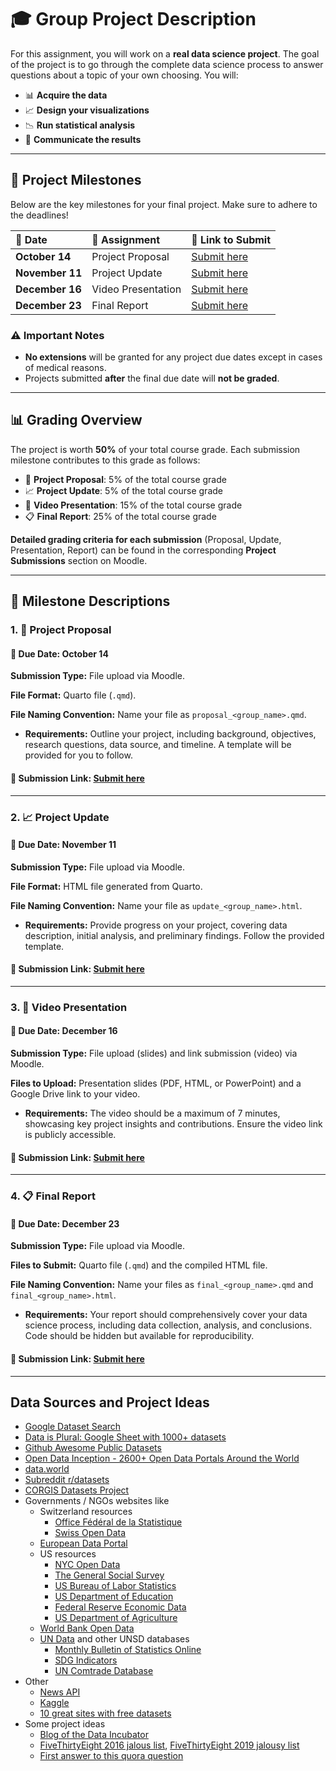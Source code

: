 # 🎓 Group Project Description


For this assignment, you will work on a **real data science project**.
The goal of the project is to go through the complete data science
process to answer questions about a topic of your own choosing. You
will:

- 📊 **Acquire the data**
- 📈 **Design your visualizations**
- 📉 **Run statistical analysis**
- 📝 **Communicate the results**

------------------------------------------------------------------------

## 📅 Project Milestones

Below are the key milestones for your final project. Make sure to adhere
to the deadlines!

| 📅 **Date**     | 📝 **Assignment**  | 🔗 **Link to Submit** |
|:----------------|:-------------------|:----------------------|
| **October 14**  | Project Proposal   | [Submit here](#)      |
| **November 11** | Project Update     | [Submit here](#)      |
| **December 16** | Video Presentation | [Submit here](#)      |
| **December 23** | Final Report       | [Submit here](#)      |

### ⚠️ Important Notes

- **No extensions** will be granted for any project due dates except in
  cases of medical reasons.
- Projects submitted **after** the final due date will **not be
  graded**.

------------------------------------------------------------------------

## 📊 Grading Overview

The project is worth **50%** of your total course grade. Each submission
milestone contributes to this grade as follows:

- 📝 **Project Proposal**: 5% of the total course grade
- 📈 **Project Update**: 5% of the total course grade
- 🎥 **Video Presentation**: 15% of the total course grade
- 📋 **Final Report**: 25% of the total course grade

**Detailed grading criteria for each submission** (Proposal, Update,
Presentation, Report) can be found in the corresponding **Project
Submissions** section on Moodle.

------------------------------------------------------------------------

## 📑 Milestone Descriptions

### 1. 📝 **Project Proposal**

#### 📅 **Due Date:** October 14

**Submission Type:** File upload via Moodle.

**File Format:** Quarto file (`.qmd`).

**File Naming Convention:** Name your file as
`proposal_<group_name>.qmd`.

- **Requirements:** Outline your project, including background,
  objectives, research questions, data source, and timeline. A template
  will be provided for you to follow.

#### 🔗 **Submission Link:** [Submit here](#)

------------------------------------------------------------------------

### 2. 📈 **Project Update**

#### 📅 **Due Date:** November 11

**Submission Type:** File upload via Moodle.

**File Format:** HTML file generated from Quarto.

**File Naming Convention:** Name your file as
`update_<group_name>.html`.

- **Requirements:** Provide progress on your project, covering data
  description, initial analysis, and preliminary findings. Follow the
  provided template.

#### 🔗 **Submission Link:** [Submit here](#)

------------------------------------------------------------------------

### 3. 🎥 **Video Presentation**

#### 📅 **Due Date:** December 16

**Submission Type:** File upload (slides) and link submission (video)
via Moodle.

**Files to Upload:** Presentation slides (PDF, HTML, or PowerPoint) and
a Google Drive link to your video.

- **Requirements:** The video should be a maximum of 7 minutes,
  showcasing key project insights and contributions. Ensure the video
  link is publicly accessible.

#### 🔗 **Submission Link:** [Submit here](#)

------------------------------------------------------------------------

### 4. 📋 **Final Report**

#### 📅 **Due Date:** December 23

**Submission Type:** File upload via Moodle.

**Files to Submit:** Quarto file (`.qmd`) and the compiled HTML file.

**File Naming Convention:** Name your files as `final_<group_name>.qmd`
and `final_<group_name>.html`.

- **Requirements:** Your report should comprehensively cover your data
  science process, including data collection, analysis, and conclusions.
  Code should be hidden but available for reproducibility.

#### 🔗 **Submission Link:** [Submit here](#)

------------------------------------------------------------------------

## Data Sources and Project Ideas

- [Google Dataset Search](https://datasetsearch.research.google.com/)
- [Data is Plural: Google Sheet with 1000+
  datasets](https://docs.google.com/spreadsheets/d/1wZhPLMCHKJvwOkP4juclhjFgqIY8fQFMemwKL2c64vk/edit#gid=0)
- [Github Awesome Public
  Datasets](https://github.com/awesomedata/awesome-public-datasets)
- [Open Data Inception - 2600+ Open Data Portals Around the
  World](https://opendatainception.io/)
- [data.world](https://data.world/)
- [Subreddit r/datasets](https://www.reddit.com/r/datasets/)
- [CORGIS Datasets Project](https://corgis-edu.github.io/corgis/)
- Governments / NGOs websites like
  - Switzerland resources
    - [Office Fédéral de la
      Statistique](https://www.bfs.admin.ch/bfs/fr/home.html)
    - [Swiss Open Data](https://opendata.swiss/fr)
  - [European Data Portal](https://www.europeandataportal.eu/en)
  - US resources
    - [NYC Open Data](https://opendata.cityofnewyork.us/)
    - [The General Social Survey](https://gss.norc.org/)
    - [US Bureau of Labor Statistics](https://www.bls.gov/)
    - [US Department of
      Education](https://www2.ed.gov/rschstat/landing.jhtml)
    - [Federal Reserve Economic Data](https://fred.stlouisfed.org/)
    - [US Department of
      Agriculture](https://www.nass.usda.gov/Quick_Stats/)
  - [World Bank Open Data](https://data.worldbank.org/)
  - [UN Data](http://data.un.org/) and other UNSD databases
    - [Monthly Bulletin of Statistics
      Online](https://unstats.un.org/unsd/mbs/app/DataSearchTable.aspx)
    - [SDG Indicators](https://unstats.un.org/sdgs/indicators/database)
    - [UN Comtrade Database](https://comtrade.un.org/)
- Other
  - [News API](https://newsapi.org/)
  - [Kaggle](https://www.kaggle.com/)
  - [10 great sites with free
    datasets](https://towardsdatascience.com/top-10-great-sites-with-free-data-sets-581ac8f6334)
- Some project ideas
  - [Blog of the Data
    Incubator](https://blog.thedataincubator.com/2016/10/data-science-project-ideas/)
  - [FiveThirtyEight 2016 jalous
    list](https://fivethirtyeight.com/features/damn-we-wish-wed-written-these-11-stories/),
    [FiveThirtyEight 2019 jalousy
    list](https://fivethirtyeight.com/features/damn-we-wish-wed-written-these-17-stories/)
  - [First answer to this quora
    question](https://www.quora.com/What-are-some-good-data-science-projects?share=1)
